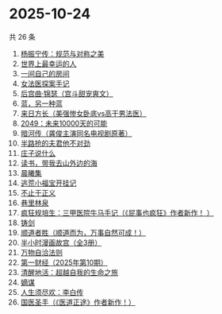 # 2025-10-24

共 26 条

<!-- BEGIN WEREAD -->
<!-- 最后更新时间 2025-10-24 19:22:54 +0800 -->
1. [杨振宁传：规范与对称之美](https://weread.qq.com/web/bookDetail/4de32520813ab7c7dg0102c1)
1. [世界上最幸运的人](https://weread.qq.com/web/bookDetail/9ad32f80813ab7a98g011af1)
1. [一间自己的房间](https://weread.qq.com/web/bookDetail/423320f0813ab8f58g01571e)
1. [女法医探案手记](https://weread.qq.com/web/bookDetail/33832d30813aba89eg012b59)
1. [后宫曲·锦瑟（宫斗甜宠爽文）](https://weread.qq.com/web/bookDetail/4a532f10813aba89fg015dcc)
1. [蓝，另一种蓝](https://weread.qq.com/web/bookDetail/8b9324e0813ab70b0g017ca4)
1. [来日方长（美强惨女卧底vs高干男法医）](https://weread.qq.com/web/bookDetail/9a932de0813aba8edg014095)
1. [2049：未来10000天的可能](https://weread.qq.com/web/bookDetail/bdd325d0813aba18dg0142a8)
1. [暗河传（龚俊主演同名电视剧原著）](https://weread.qq.com/web/bookDetail/b3f32cc0813ab8691g0124d3)
1. [半路抢的夫君他不对劲](https://weread.qq.com/web/bookDetail/49c327d07310261f49c58d4)
1. [庄子说什么](https://weread.qq.com/web/bookDetail/d89327a072459794d894be9)
1. [读书，带我去山外边的海](https://weread.qq.com/web/bookDetail/32d326807191e91e32d61de)
1. [晨曦集](https://weread.qq.com/web/bookDetail/57432d4072051c975748318)
1. [逃荒小福宝开挂记](https://weread.qq.com/web/bookDetail/46232e30813aba8d4g018754)
1. [不止于正义](https://weread.qq.com/web/bookDetail/85e32100813aba6c1g013c04)
1. [巷里林泉](https://weread.qq.com/web/bookDetail/8d232340813ab9595g01710b)
1. [疯狂规培生：三甲医院牛马手记（《屁事也疯狂》作者新作！ ）](https://weread.qq.com/web/bookDetail/ef332170813aba876g011d57)
1. [铸剑](https://weread.qq.com/web/bookDetail/05d32cd0813ab7b36g0149a0)
1. [顺道者胜（顺道而为，万事自然可成！）](https://weread.qq.com/web/bookDetail/f1832020813ab9fe4g012bf1)
1. [半小时漫画故宫（全3册）](https://weread.qq.com/web/bookDetail/2a932490813aba8e3g011d9c)
1. [万物自洽法则](https://weread.qq.com/web/bookDetail/00f32030813aba87ag018f6c)
1. [第一财经（2025年第10期）](https://weread.qq.com/web/bookDetail/d6d328d0813aba923g010e1c)
1. [清醒地活：超越自我的生命之旅](https://weread.qq.com/web/bookDetail/69b32bb072682c0f69bc9fe)
1. [嫡谋](https://weread.qq.com/web/bookDetail/cce32de0578343cce23f000)
1. [人生须尽欢：李白传](https://weread.qq.com/web/bookDetail/c64320e0813aba483g019de2)
1. [国医圣手（《医道正途》作者新作！）](https://weread.qq.com/web/bookDetail/86932020813aba4f4g0151b2)
<!-- END WEREAD -->